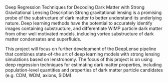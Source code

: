 Deep Regression Techniques for Decoding Dark Matter with Strong Gravitational Lensing
Description
Strong gravitational lensing is a promising probe of the substructure of dark matter to better understand its underlying nature. Deep learning methods have the potential to accurately identify images containing substructure, and differentiate WIMP particle dark matter from other well motivated models, including vortex substructure of dark matter condensates and superfluids.

This project will focus on further development of the DeepLense pipeline that combines state-of-the art of deep learning models with strong lensing simulations based on lenstronomy. The focus of this project is on using deep regression techniques for estimating dark matter properties, including population-level quantities and properties of dark matter particle candidates (e.g. CDM, WDM, axions, SIDM).
